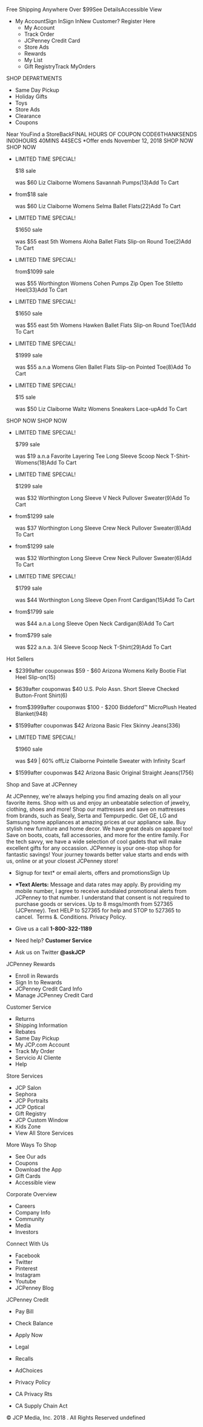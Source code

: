 Free Shipping Anywhere Over $99See DetailsAccessible View

*   My AccountSign InSign InNew Customer? Register Here
    *   My Account
    *   Track Order
    *   JCPenney Credit Card
    *   Store Ads
    *   Rewards
    *   My List
    *   Gift RegistryTrack MyOrders

SHOP DEPARTMENTS

*   Same Day Pickup
*   Holiday Gifts
*   Toys
*   Store Ads
*   Clearance
*   Coupons

Near YouFind a StoreBackFINAL HOURS OF COUPON CODE6THANKSENDS IN00HOURS 40MINS 44SECS \*Offer ends November 12, 2018 SHOP NOW SHOP NOW

*   LIMITED TIME SPECIAL!
    
    $18 sale
    
    was $60 Liz Claiborne Womens Savannah Pumps(13)Add To Cart
*   from$18 sale
    
    was $60 Liz Claiborne Womens Selma Ballet Flats(22)Add To Cart
*   LIMITED TIME SPECIAL!
    
    $1650 sale
    
    was $55 east 5th Womens Aloha Ballet Flats Slip-on Round Toe(2)Add To Cart
*   LIMITED TIME SPECIAL!
    
    from$1099 sale
    
    was $55 Worthington Womens Cohen Pumps Zip Open Toe Stiletto Heel(33)Add To Cart
*   LIMITED TIME SPECIAL!
    
    $1650 sale
    
    was $55 east 5th Womens Hawken Ballet Flats Slip-on Round Toe(1)Add To Cart
*   LIMITED TIME SPECIAL!
    
    $1999 sale
    
    was $55 a.n.a Womens Glen Ballet Flats Slip-on Pointed Toe(8)Add To Cart
*   LIMITED TIME SPECIAL!
    
    $15 sale
    
    was $50 Liz Claiborne Waltz Womens Sneakers Lace-upAdd To Cart

SHOP NOW SHOP NOW

*   LIMITED TIME SPECIAL!
    
    $799 sale
    
    was $19 a.n.a Favorite Layering Tee Long Sleeve Scoop Neck T-Shirt-Womens(18)Add To Cart
*   LIMITED TIME SPECIAL!
    
    $1299 sale
    
    was $32 Worthington Long Sleeve V Neck Pullover Sweater(9)Add To Cart
*   from$1299 sale
    
    was $37 Worthington Long Sleeve Crew Neck Pullover Sweater(8)Add To Cart
*   from$1299 sale
    
    was $32 Worthington Long Sleeve Crew Neck Pullover Sweater(6)Add To Cart
*   LIMITED TIME SPECIAL!
    
    $1799 sale
    
    was $44 Worthington Long Sleeve Open Front Cardigan(15)Add To Cart
*   from$1799 sale
    
    was $44 a.n.a Long Sleeve Open Neck Cardigan(8)Add To Cart
*   from$799 sale
    
    was $22 a.n.a. 3/4 Sleeve Scoop Neck T-Shirt(29)Add To Cart

Hot Sellers

*   $2399after couponwas $59 - $60 Arizona Womens Kelly Bootie Flat Heel Slip-on(15)
*   $639after couponwas $40 U.S. Polo Assn. Short Sleeve Checked Button-Front Shirt(6)
*   from$3999after couponwas $100 - $200 Biddeford™ MicroPlush Heated Blanket(948)
*   $1599after couponwas $42 Arizona Basic Flex Skinny Jeans(336)
*   LIMITED TIME SPECIAL!
    
    $1960 sale
    
    was $49 | 60% offLiz Claiborne Pointelle Sweater with Infinity Scarf
*   $1599after couponwas $42 Arizona Basic Original Straight Jeans(1756)

Shop and Save at JCPenney

At JCPenney, we're always helping you find amazing deals on all your favorite items. Shop with us and enjoy an unbeatable selection of jewelry, clothing, shoes and more! Shop our mattresses and save on mattresses from brands, such as Sealy, Serta and Tempurpedic. Get GE, LG and Samsung home appliances at amazing prices at our appliance sale. Buy stylish new furniture and home decor. We have great deals on apparel too! Save on boots, coats, fall accessories, and more for the entire family. For the tech savvy, we have a wide selection of cool gadets that will make excellent gifts for any occassion. JCPenney is your one-stop shop for fantastic savings! Your journey towards better value starts and ends with us, online or at your closest JCPenney store!

*   Signup for text\* or email alerts, offers and promotionsSign Up
*   **\*Text Alerts:** Message and data rates may apply. By providing my mobile number, I agree to receive autodialed promotional alerts from JCPenney to that number. I understand that consent is not required to purchase goods or services. Up to 8 msgs/month from 527365 (JCPenney). Text HELP to 527365 for help and STOP to 527365 to cancel.  Terms &. Conditions. Privacy Policy.

*   Give us a call **1-800-322-1189**
*   Need help? **Customer Service**
*   Ask us on Twitter **@askJCP**

JCPenney Rewards

*   Enroll in Rewards
*   Sign In to Rewards
*   JCPenney Credit Card Info
*   Manage JCPenney Credit Card

Customer Service

*   Returns
*   Shipping Information
*   Rebates
*   Same Day Pickup
*   My JCP.com Account
*   Track My Order
*   Servicio Al Cliente
*   Help

Store Services

*   JCP Salon
*   Sephora
*   JCP Portraits
*   JCP Optical
*   Gift Registry
*   JCP Custom Window
*   Kids Zone
*   View All Store Services

More Ways To Shop

*   See Our ads
*   Coupons
*   Download the App
*   Gift Cards
*   Accessible view

Corporate Overview

*   Careers
*   Company Info
*   Community
*   Media
*   Investors

Connect With Us

*   Facebook
*   Twitter
*   Pinterest
*   Instagram
*   Youtube
*   JCPenney Blog

JCPenney Credit

*   Pay Bill
*   Check Balance
*   Apply Now

*   Legal
*   Recalls
*   AdChoices

*   Privacy Policy
*   CA Privacy Rts
*   CA Supply Chain Act

© JCP Media, Inc. 2018 . All Rights Reserved undefined